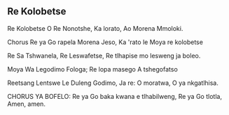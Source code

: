 ## Re Kolobetse

Re Kolobetse O Re Nonotshe,
Ka lorato, Ao Morena Mmoloki.

Chorus
Re ya Go rapela Morena Jeso,
Ka 'rato le Moya re kolobetse

Re Sa Tshwanela, Re Leswafetse,
Re tlhapise mo lesweng ja boleo.

Moya Wa Legodimo Fologa;
Re lopa masego A tshegofatso

Reetsang Lentswe Le Duleng Godimo,
Ja re: O moratwa, O ya nkgatlhisa.

CHORUS YA BOFELO:
Re ya Go baka kwana e tlhabilweng,
Re ya Go tlotla, Amen, amen.

